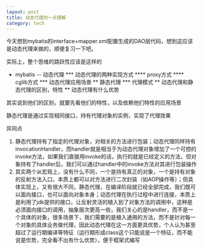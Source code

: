 ```yaml
---
layout: post
title: 动态代理的一点理解
category: tech
---
```


今天想到mybatis的interface+mapper.xml配置生成的DAO层代码，想到这应该是动态代理来做的，顺便复习一下吧。

实际上，整个思维的跳跃性应该是这样的

* mybatis
-- 动态代理
*** 动态代理的两种实现方式
**** proxy方式
**** cglib方式
*** 动态代理应用场景
** 静态代理
*** 代理模式
** 动态代理和静态代理的区别，特性
** 动态代理有什么优势

其实说到他们的区别，就要先看他们的特性，以及依赖他们特性的应用场景

静态代理是通过实现相同接口，持有代理对象的实例，实现了代理效果

异同点

1. 静态代理持有了指定的代理对象，对相关的方法进行包装；动态代理同样持有invocationHandler，而handler就是相当于为动态代理对象增加了一个可控的invoke方法，如果我们直接用invoke的话，执行的就是已经定义的方法，但对象持有了handler后，我们可以通过handler中的invoke方法对其进行包装操作
2. 其实两个从宏观上，没有什么不同，一个是持有真正的对象，一个是持有对象的反射方法入口，本质上都可以对方法进行二次封装（如AOP操作等）；但具体实现上，又有很大不同，静态代理，在编译阶段就已经全部完成，我们既可以面向接口，也可以面向对象本身；动态代理在执行过程中进行连接，本质上是利用了jdk提供的接口，让反射灵活的植入到了对象方法的调用中，这种是必须面向接口的调用，抽象层次更高一些，我们关心的是handler，而不是一个具体的对象，很多场景下，我们需要的是植入通用的方法，而不是针对每一个对象的具体业务做代理，因此动态代理在这一方面更具优势，个人认为甚至超过了运行期编译等特征（运行期形成class这个只能说是一个特征，而不能说是优势，完全看不出有什么优势），便于框架式编写
